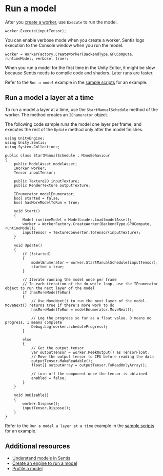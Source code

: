 # Run a model

After you [create a worker](create-an-engine.md), use `Execute` to run the model.

```
worker.Execute(inputTensor);
```

You can enable verbose mode when you create a worker. Sentis logs execution to the Console window when you run the model.
```
worker = WorkerFactory.CreateWorker(BackendType.GPUCompute, runtimeModel, verbose: true);
```

When you run a model for the first time in the Unity Editor, it might be slow because Sentis needs to compile code and shaders. Later runs are faster.

Refer to the `Run a model` example in the [sample scripts](package-samples.md) for an example.

## Run a model a layer at a time

To run a model a layer at a time, use the `StartManualSchedule` method of the worker. The method creates an `IEnumerator` object.

The following code sample runs the model one layer per frame, and executes the rest of the `Update` method only after the model finishes.

```
using UnityEngine;
using Unity.Sentis;
using System.Collections;

public class StartManualSchedule : MonoBehaviour
{
    public ModelAsset modelAsset;
    IWorker worker;
    Tensor inputTensor;

    public Texture2D inputTexture;
    public RenderTexture outputTexture;

    IEnumerator modelEnumerator;
    bool started = false;
    bool hasMoreModelToRun = true;

    void Start()
    {
        Model runtimeModel = ModelLoader.Load(modelAsset);
        worker = WorkerFactory.CreateWorker(BackendType.GPUCompute, runtimeModel);
        inputTensor = TextureConverter.ToTensor(inputTexture);
    }

    void Update()
    {
        if (!started)
        {
            modelEnumerator = worker.StartManualSchedule(inputTensor);
            started = true;
        }

        // Iterate running the model once per frame
        // In each iteration of the do-while loop, use the IEnumerator object to run the next layer of the model
        if (hasMoreModelToRun)
        {
            // Use MoveNext() to run the next layer of the model. MoveNext() returns true if there's more work to do
            hasMoreModelToRun = modelEnumerator.MoveNext();

            // Log the progress so far as a float value. 0 means no progress, 1 means complete
            Debug.Log(worker.scheduleProgress);
        }

        else
        {
            // Get the output tensor
            var outputTensor = worker.PeekOutput() as TensorFloat;
            // Move the output tensor to CPU before reading the data
            outputTensor.MakeReadable();
            float[] outputArray = outputTensor.ToReadOnlyArray();

            // turn off the component once the tensor is obtained
            enabled = false;
        }
    }

    void OnDisable()
    {
        worker.Dispose();
        inputTensor.Dispose();
    }
}
```

Refer to the `Run a model a layer at a time` example in the [sample scripts](package-samples.md) for an example.

## Additional resources

- [Understand models in Sentis](models-concept.md)
- [Create an engine to run a model](create-an-engine.md)
- [Profile a model](profile-a-model.md)
